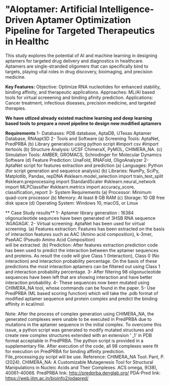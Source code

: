 # "AIoptamer: Artificial Intelligence-Driven Aptamer Optimization Pipeline for Targeted Therapeutics in Healthc
This study explores the potential of AI and machine learning in designing aptamers for targeted drug delivery and diagnostics in healthcare. Aptamers are single-stranded oligomers that can specifically bind to targets, playing vital roles in drug discovery, bioimaging, and precision medicine.

**Key Features:**
Objective: Optimize RNA nucleotides for enhanced stability, binding affinity, and therapeutic applications.
Approaches: ML/AI based tools for virtual screeening and binding afinity prediction.
Applications: Cancer treatment, infectious diseases, precision medicine, and targeted therapies.

**We have utlized already existed machine learning and deep learning based tools to prepare a novel pipeline to design new modified aptamers**

**Requirements**
1- Databases: PDB database, AptaDB, UTexas Aptamer Database, RNAapt3D
2- Tools and Software
  (a) Screening Tools: AptaNet, PredPRBA
  (b) Library generation using python script
      #import csv
      #import itertools
  (b) Structure Analysis: UCSF ChimeraX, PyMOL, CHIMERA_NA.
  (c) Simulation Tools: AMBER, GROMACS, Schrodinger for Molecular Dynamics Software
  (d) Feature Prediction: UnaFold, RNAFold, OligoAnalyzer
2- AptaNet script for features extraction and prediction
  (a) Languages: Python (for script generation and sequence analysis)
  (b) Libraries: NumPy, SciPy, Matplotlib, Pandas, repDNA
         #sklearn.model_selection import train_test_split
         #sklearn.preprocessing import StandardScaler
         #sklearn.neural_network import MLPClassifier
         #sklearn.metrics import accuracy_score, classification_report
3- System Requirements
  (a) Processor: Minimum quad-core processor
  (b) Memory: At least 8 GB RAM
  (c) Storage: 10 GB free disk space
  (d) Operating System: Windows 10, macOS, or Linux

 ** Case Study results**
  1- Aptamer library generation : 16384 oligonucleotide sequnces have been generated of 3HSB RNA sequence 'AGAGAGA'.
  2- Virtual screening: AptaNet has been used for virtual screening. 
     (a) Features extraction: Features has been extracted on the basis of interaction features such as AAC (Amino acid composition), k-3mer, PseAAC (Pseudo Amino Acid Composition)  
         will be extracted.
     (b) Prediction: After features extraction prediction code has been used to predict the interaction between the aptamer sequences and proteins. As result the code will give Class 1 (Interaction), Class 0 (No 
         interaction) and interaction probability percentage. On the basis of these predictions the most interaction aptamers can be filtered out using Class 1 and interaction probability percentage.
  3- After filtering 98 oligonucleotide sequences have been left that are showing interaction and have better interaction probability.
  4- These sequences now been mutated using CHIMERA_NA tool, whose commands can be found in the paper.
  5- Use PredPRBA (ML based scoring function) which will take the .pdb format of modified aptamer sequence and protein complex and predict the binding affinity in kcal/mol.

  Note: After the process of complex generation using CHIMERA_NA, the generated complexes were unable to be executed in PredPRBA due to mutations in the aptamer sequence in the initial complex. To overcome this issue, a python script was generated to modify mutated structures and create new complex structures extended with an extension ’ _1’ in PDB format acceptable in PredPRBA. The python script is provided in a supplementary file. After execution of the code, all 98 complexes were fit for execution on PredPRBA for binding affinity prediction. File_processing.py script will be use.
  Reference:
  CHIMERA_NA Tool: Pant, P. (2024). CHIMERA_NA: A Customizable Mutagenesis Tool for Structural Manipulations in Nucleic Acids and Their Complexes. ACS omega, 9(38), 40061-40066.
  PredPRBA link: http://predprba.denglab.org/
  PDA-Pred link: https://web.iitm.ac.in/bioinfo2/pdapred/
